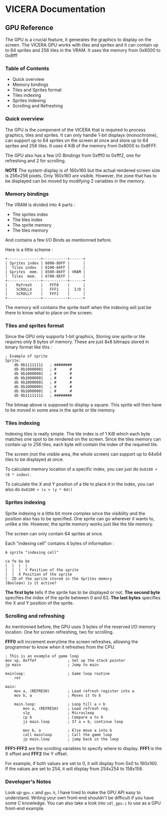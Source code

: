 # VICERA Documentation

## GPU Reference

The GPU is a crucial feature, it generates the graphics to display on the
screen. The VICERA GPU works with tiles and sprites and it can contain up to
64 sprites and 256 tiles in the VRAM. It uses the memory from 0x8000 to 0x8fff

### Table of Contents

 - Quick overview
 - Memory bindings
 - Tiles and Sprites format
 - Tiles indexing
 - Sprites indexing
 - Scrolling and Refreshing

### Quick overview

The GPU is the component of the VICERA that is required to process graphics,
tiles and sprites. It can only handle 1-bit displays (monochrome), can support
up to 64 sprites on the screen at once and store up to 64 sprites and 256
tiles. It uses 4 KiB of the memory from 0x8000 to 0x8FFF.

The GPU also has a few I/O Bindings from 0xfff0 to 0xfff2, one for refreshing
and 2 for scrolling.

**NOTE** The system display is of 160x160 but the actual rendered screen size
is 256x256 pixels. Only 160x160 are visible. However, the zone that has to be
displayed can be moved by modifying 2 variables in the memory.

### Memory bindings

The VRAM is divided into 4 parts :
 - The sprites index
 - The tiles index
 - The sprite memory
 - The tiles memory

And contains a few I/O Binds as mentionned before.

Here is a little scheme :

    +---------------+-----------+------+
    | Sprites index | 8000-80FF |      |
    |  Tiles index  | 8100-84FF |      |
    | Sprites  mem. | 8500-86FF | VRAM |
    |  Tiles  mem.  | 8700-8EFF |      |
    +---------------+-----------+------+
    |    Refresh    |   FFF0    |      |
    |    SCROLLX    |   FFF1    |  I/O |
    |    SCROLLY    |   FFF2    |      |
    +---------------+-----------+------+

The memory will contains the sprite itself when the indexing
will just be there to know what to place on the screen.

### Tiles and sprites format

Since the GPU only supports 1-bit graphics, Storing one sprite or tile requires
only 8 bytes of memory. These are just 8x8 bitmaps stored in binary format like
this :

    ; Example of sprite
    Sprite:
        db 0b11111111   ; ########
        db 0b10000001   ; #      #
        db 0b10000001   ; #      #
        db 0b10000001   ; #      #
        db 0b10000001   ; #      #
        db 0b10000001   ; #      #
        db 0b10000001   ; #      #
        db 0b11111111   ; ########

The bitmap above is supposed to display a square. This sprite will then have to
be moved in some area in the sprite or tile memory.

### Tiles indexing

Indexing tiles is really simple. The tile index is of 1 KiB which each byte 
matches one spot to be rendered on the screen. Since the tiles memory can
contain up to 256 tiles, each byte will contain the index of the required tile.

The screen (not the visible area, the whole screen) can support up to 64x64
tiles to be displayed at once.

To calculate memory location of a specific index, you can just do
`0x8100 + (8 * index)`.

To calculate the X and Y position of a tile to place it in the index, you can
also do `0x8100 + (x + (y * 64))`

### Sprites indexing

Sprite indexing is a little bit more complex since the visibility and the
position also has to be specified. One sprite can go wherever it wants to,
unlike a tile. However, the sprite memory works just like the tile memory.

The screen can only contain 64 sprites at once.

Each "indexing cell" contains 4 bytes of information :

    A sprite "indexing cell"

    ca fe ba be
    |  |  |  |
    |  |  |  Y Position of the sprite
    |  |  X Position of the sprite
    |  ID of the sprite stored in the Sprites memory
    (Boolean) is it active?

**The first byte** tells if the sprite has to be displayed or not.
**The second byte** specifies the index of the sprite between 0 and 63.
**The last bytes** specifies the X and Y position of the sprite.

### Scrolling and refreshing

As mentionned before, the GPU uses 3 bytes of the reserved I/O
memory location. One for screen refreshing, two for scrolling.

**FFF0** will increment everytime the screen refreshes, allowing
the programmer to know when it refreshes from the CPU.

    ; This is an example of game loop
    mov sp, 0xffef              ; Set up the stack pointer
    jp main                     ; Jump to main
    
    mainloop:                   ; Game loop routine
        ret
    
    main:
        mov a, (REFRESH)        ; Load refresh register into a
        mov b, a                ; Moves it to b
    
        main.loop:              ; Loop till a > b
            mov a, (REFRESH)    ; Load refresh reg.
            slp                 ; Microsleep
            cp b                ; Compare a to b
            jz main.loop        ; If a = b, continue loop
    
            mov b, a            ; Else move a into b
            call mainloop       ; Call the game loop
            jp main.loop        ; jump back in the loop

**FFF1-FFF2** are the scrolling variables to specify where to display.
**FFF1** is the X offset and **FFF2** the Y offset.

For example, if both values are set to 0, it will display from
0x0 to 160x160. If the values are set to 254, it will display
from 254x254 to 158x158.

### Developer's Notes

Look up `gpu.c` and `gpu.h`, I have tried to make the GPU API easy to
understand. Writing your own front-end shouldn't be difficult if you have some
C knowledge. You can also take a look into `sdl_gpu.c` to use as a GPU front-end
example.
